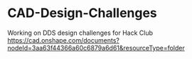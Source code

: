 # CAD-Design-Challenges
Working on DDS design challenges for Hack Club
https://cad.onshape.com/documents?nodeId=3aa63f44366a60c6879a6d61&resourceType=folder
